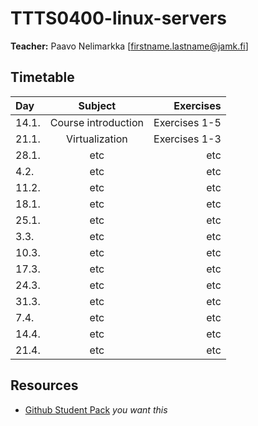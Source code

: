 # TTTS0400-linux-servers

**Teacher:** Paavo Nelimarkka [firstname.lastname@jamk.fi]

## Timetable
| Day | Subject | Exercises |
|:--------|:----------:|-----:|
| 14.1. | Course introduction | Exercises 1-5 |  
| 21.1. | Virtualization | Exercises 1-3 |  
| 28.1. | etc | etc | 
| 4.2. | etc | etc | 
| 11.2. | etc | etc | 
| 18.1. | etc | etc | 
| 25.1. | etc | etc | 
| 3.3. | etc | etc | 
| 10.3. | etc | etc | 
| 17.3. | etc | etc | 
| 24.3. | etc | etc | 
| 31.3. | etc | etc | 
| 7.4. | etc | etc | 
| 14.4. | etc | etc | 
| 21.4. | etc | etc | 

## Resources

- [Github Student Pack](https://education.github.com/pack) _you want this_
